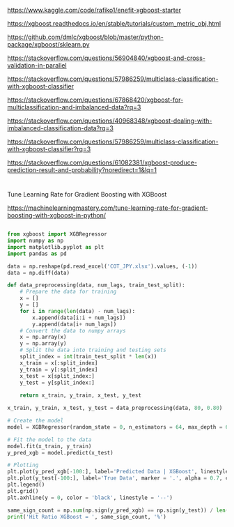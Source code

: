 
https://www.kaggle.com/code/rafiko1/enefit-xgboost-starter

https://xgboost.readthedocs.io/en/stable/tutorials/custom_metric_obj.html

https://github.com/dmlc/xgboost/blob/master/python-package/xgboost/sklearn.py

https://stackoverflow.com/questions/56904840/xgboost-and-cross-validation-in-parallel

https://stackoverflow.com/questions/57986259/multiclass-classification-with-xgboost-classifier

https://stackoverflow.com/questions/67868420/xgboost-for-multiclassification-and-imbalanced-data?rq=3

https://stackoverflow.com/questions/40968348/xgboost-dealing-with-imbalanced-classification-data?rq=3

https://stackoverflow.com/questions/57986259/multiclass-classification-with-xgboost-classifier?rq=3

https://stackoverflow.com/questions/61082381/xgboost-produce-prediction-result-and-probability?noredirect=1&lq=1

#
Tune Learning Rate for Gradient Boosting with XGBoost

https://machinelearningmastery.com/tune-learning-rate-for-gradient-boosting-with-xgboost-in-python/



```py

from xgboost import XGBRegressor
import numpy as np
import matplotlib.pyplot as plt
import pandas as pd

data = np.reshape(pd.read_excel('COT_JPY.xlsx').values, (-1))
data = np.diff(data)

def data_preprocessing(data, num_lags, train_test_split):
    # Prepare the data for training
    x = []
    y = []
    for i in range(len(data) - num_lags):
        x.append(data[i:i + num_lags])
        y.append(data[i+ num_lags])
    # Convert the data to numpy arrays
    x = np.array(x)
    y = np.array(y)
    # Split the data into training and testing sets
    split_index = int(train_test_split * len(x))
    x_train = x[:split_index]
    y_train = y[:split_index]
    x_test = x[split_index:]
    y_test = y[split_index:]
    
    return x_train, y_train, x_test, y_test 

x_train, y_train, x_test, y_test = data_preprocessing(data, 80, 0.80)

# Create the model
model = XGBRegressor(random_state = 0, n_estimators = 64, max_depth = 64)

# Fit the model to the data
model.fit(x_train, y_train)
y_pred_xgb = model.predict(x_test)

# Plotting
plt.plot(y_pred_xgb[-100:], label='Predicted Data | XGBoost', linestyle='--', marker = '.', color = 'orange')
plt.plot(y_test[-100:], label='True Data', marker = '.', alpha = 0.7, color = 'blue')
plt.legend()
plt.grid()
plt.axhline(y = 0, color = 'black', linestyle = '--')

same_sign_count = np.sum(np.sign(y_pred_xgb) == np.sign(y_test)) / len(y_test) * 100
print('Hit Ratio XGBoost = ', same_sign_count, '%')

```
